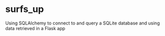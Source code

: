 # surfs_up
Using SQLAlchemy to connect to and query a SQLite database and using data retrieved in a Flask app
